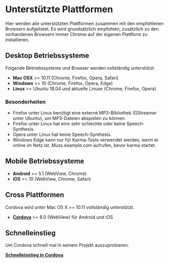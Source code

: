 # Unterstützte Plattformen

Hier werden alle unterstützten Plattformen zusammen mit den empfohlenen Browsern aufgelistet.
Es wird grundsätzlich empfohlen, zusätzlich zu den vorhandenen Browsern immer Chrome auf der 
eigenen Plattform zu installieren.


## Desktop Betriebssysteme

Folgende Betriebssysteme und Browser werden vollständig unterstützt:

* **Mac OSX** >= 10.11 (Chrome, Firefox, Opera, Safari)
* **Windows** >= 10 (Chrome, Firefox, Opera, Edge)
* **Linux** >= Ubuntu 18.04 und aktuelle Linuxe (Chrome, Firefox, Opera)

### Besonderheiten

* Firefox unter Linux benötigt eine externe MP3-Bibliothek (GStreamer unter Ubuntu), um MP3-Dateien abspielen zu können.
* Firefox unter Linux hat eine sehr schlechte oder keine Speech-Synthesis.
* Opera unter Linux hat keine Speech-Synthesis.
* Windows Edge kann nur für Karma-Tests verwendet werden, wenn er online im Netz ist. Muss example.com aufrufen, bevor karma startet.


## Mobile Betriebssysteme

* **Android** >= 5.1 (WebView, Chrome)
* **iOS** >= 10 (WebView, Chrome, Safari)


## Cross Plattformen

Cordova wird unter Mac OS X >= 10.11 vollständig unterstützt.

* **[Cordova](./Cordova.md)** >= 8.0 (WebView) für Android und iOS


## Schnelleinstieg

Um Cordova schnell mal in seinem Projekt auszuprobieren:

[**Schnelleinstieg in Cordova**](./Cordova-Quickstart.md)